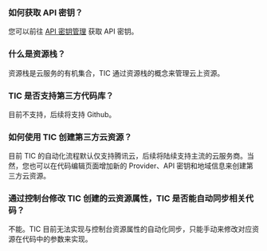 ### 如何获取 API 密钥？
您可以前往 [API 密钥管理](https://console.cloud.tencent.com/cam/capi) 获取 API 密钥。

### 什么是资源栈？
资源栈是云服务的有机集合，TIC 通过资源栈的概念来管理云上资源。

### TIC 是否支持第三方代码库？

目前不支持，后续将支持 Github。

### 如何使用 TIC 创建第三方云资源？

目前 TIC 的自动化流程默认仅支持腾讯云，后续将陆续支持主流的云服务商。当然，您也可以在代码编辑页面增加新的 Provider、API 密钥和地域信息来创建第三方云资源。

### 通过控制台修改 TIC 创建的云资源属性，TIC 是否能自动同步相关代码？

不能。TIC 目前无法实现与控制台资源属性的自动化同步，只能手动来修改对应资源在代码中的参数来实现。


